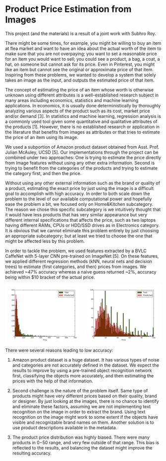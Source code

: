 # Product Price Estimation from Images

This project (and the materials) is a result of a joint work with Subhro Roy.

There might be some times, for example, you might be willing to buy an item at flea market and want to have an idea about the actual worth of the item to make sure that you are not overpaying; you want to set a reasonable price for an item you would want to sell; you could see a product, a bag, a coat, a hat, on someone but cannot ask for its price. Even in Pinterest, you might like an item but cannot see the original or approximate price of that item. Inspiring from these problems, we wanted to develop a system that solely takes an image as the input, and outputs the estimated price of that item. 

The concept of estimating the price of an item whose worth is otherwise unknown using different attributes is a well-established research subject in many areas including economics, statistics and machine learning applications. In economics, it is usually done deterministically by thoroughly analyzing various aspects of the product such as its cost, market price and/or demand [3]. In statistics and machine learning, regression analysis is a commonly used tool given some quantitative and qualitative attributes of the products [1]. However, there is no established research or application in the literature that benefits from images as attributes or that tries to estimate the price of an item using its image.

We used a subportion of Amazon product dataset obtained from Asst. Prof. Julian McAuley, UCSD [5]. Our implementations through the project can be combined under two approaches: One is trying to estimate the price directly from Image features without using any other extra information. Second is trying to benefit from the categories of the products and trying to estimate the category first, and then the price.

Without using any other external information such as the brand or quality of a product, estimating the exact price by just using the image is a difficult goal to accomplish with high accuracy. In order to both scale down the problem to the level of our available computational power and hopefully ease the problem a bit, we focused only on Home&Kitchen subcategory. The reason we chose this specific subcategory is we intuitively thought that it would have less products that has very similar appearance but very different internal specifications that affects the price, such as two laptops having different RAMs, CPUs or HDD/SSD drives as in Electronics category. It is obvious that we cannot eliminate this problem entirely by just choosing an appropriate subcategory; but at least we tried to choose the one that might be affected less by this problem.

In order to tackle the problem, we used features extracted by a BVLC CaffeNet with 5-layer CNN pre-trained on ImageNet [5]. On these features, we applied different regression methods (kNN, neural nets and decision trees) to estimate (first categories, and then) prices from images. We achieved ~47% accuracy whereas a naive guess returned ~2%, accuracy being within $10 bracket of the actual price.

<p align="center">
  <img src="/Figures/histpred.jpg" width="250" title="Histogram of real and predicted prices">
  <img src="/Figures/histpred_100.jpg" width="250" title="Histogram of real and predicted prices">
</p>

There were several reasons leading to low accuracy:

1. Amazon product dataset is a huge dataset. It has various types of noise and categories are not accurately defined in the dataset. We expect the results to improve by using a pre-trained object recognition network first, classifying the objects more accurately, and then estimating the prices with the help of that information.

2. Second challenge is the nature of the problem itself. Same type of products might have very different prices based on their quality, brand or designer. By just looking at the images, there is no chance to identify and eliminate these factors, assuming we are not implementing text recognition on the image in order to extract the brand. Using text recognition on the image might work to some extent if the objects have visible and recognizable brand names on them. Another solution is to use product descriptions available in the metadata.

3. The product price distribution was highly biased. There were many products in $0-$50 range, and very few outside of that range. This bias is reflected to the results, and balancing the dataset might improve the resulting accuracy.

